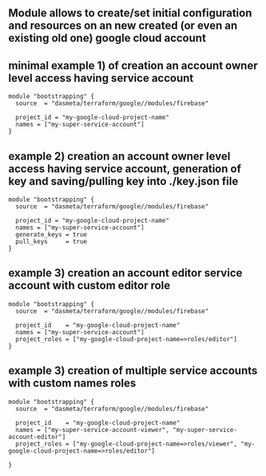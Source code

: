 ## Module allows to create/set initial configuration and resources on an new created (or even an existing old one) google cloud account

## minimal example 1) of creation an account owner level access having service account
```hcl
module "bootstrapping" {
  source  = "dasmeta/terraform/google//modules/firebase"

  project_id = "my-google-cloud-project-name"
  names = ["my-super-service-account"]
}
```

## example 2) creation an account owner level access having service account, generation of key and saving/pulling key into ./key.json file
```hcl
module "bootstrapping" {
  source  = "dasmeta/terraform/google//modules/firebase"

  project_id = "my-google-cloud-project-name"
  names = ["my-super-service-account"]
  generate_keys = true
  pull_keys     = true
}
```

## example 3) creation an account editor service account with custom editor role
```hcl
module "bootstrapping" {
  source  = "dasmeta/terraform/google//modules/firebase"

  project_id    = "my-google-cloud-project-name"
  names = ["my-super-service-account"]
  project_roles = ["my-google-cloud-project-name=>roles/editor"]
}
```

## example 3) creation of multiple service accounts with custom names roles
```hcl
module "bootstrapping" {
  source  = "dasmeta/terraform/google//modules/firebase"

  project_id    = "my-google-cloud-project-name"
  names = ["my-super-service-account-viewer", "my-super-service-account-editor"]
  project_roles = ["my-google-cloud-project-name=>roles/viewer", "my-google-cloud-project-name=>roles/editor"]

}
```

